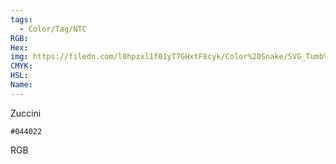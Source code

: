 ```yaml
---
tags:
  - Color/Tag/NTC
RGB:
Hex:
img: https://filedn.com/l0hpzxl1f01yT7GHxtF8cyk/Color%20Snake/SVG_Tumb%20Mass%20No%20Name/044022.svg
CMYK:
HSL:
Name:
---
```

Zuccini
```palette
#044022
```
RGB
